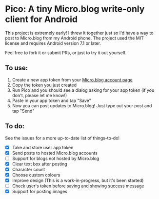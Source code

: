 # Pico: A tiny Micro.blog write-only client for Android

This project is extremely early! I threw it together just so I'd have a way to post to Micro.blog from my Android phone. The project used the MIT license and requires Android version 7.1 or later.

Feel free to fork it or submit PRs, or just to try it out yourself.

## To use:

1. Create a new app token from your [Micro.blog account page](https://micro.blog/account)
2. Copy the token you just created
3. Run Pico and you should see a dialog asking for your app token (if you don't, please let me know!)
4. Paste in your app token and tap "Save"
5. Now you can post updates to Micro.blog! Just type out your post and tap "Send"

## To do:

See the issues for a more up-to-date list of things-to-do!

- [x] Take and store user app token
- [x] Send posts to hosted Micro.blog accounts
- [ ] Support for blogs not hosted by Micro.blog
- [x] Clear text box after posting
- [x] Character count
- [x] Choose custom colours
- [x] Improve design (This is a work-in-progress, but it's been started)
- [ ] Check user's token before saving and showing success message
- [x] Support for posting images
